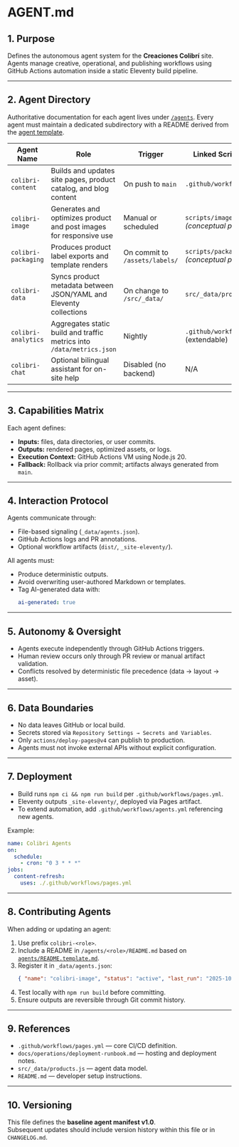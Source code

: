 # AGENT.md

## 1. Purpose
Defines the autonomous agent system for the **Creaciones Colibrí** site.  
Agents manage creative, operational, and publishing workflows using GitHub Actions automation inside a static Eleventy build pipeline.

---

## 2. Agent Directory

Authoritative documentation for each agent lives under [`/agents`](./agents/README.md). Every agent must maintain a dedicated subdirectory with a README derived from the [agent template](./agents/README.template.md).

| Agent Name | Role | Trigger | Linked Script/Workflow |
|-------------|------|----------|------------------------|
| `colibri-content` | Builds and updates site pages, product catalog, and blog content | On push to `main` | `.github/workflows/pages.yml` |
| `colibri-image` | Generates and optimizes product and post images for responsive use | Manual or scheduled | `scripts/image-optimize.mjs` *(conceptual placeholder)* |
| `colibri-packaging` | Produces product label exports and template renders | On commit to `/assets/labels/` | `scripts/package-render.mjs` *(conceptual placeholder)* |
| `colibri-data` | Syncs product metadata between JSON/YAML and Eleventy collections | On change to `/src/_data/` | `src/_data/products.js` |
| `colibri-analytics` | Aggregates static build and traffic metrics into `/data/metrics.json` | Nightly | `.github/workflows/pages.yml` (extendable) |
| `colibri-chat` | Optional bilingual assistant for on-site help | Disabled (no backend) | N/A |

---

## 3. Capabilities Matrix
Each agent defines:
- **Inputs:** files, data directories, or user commits.  
- **Outputs:** rendered pages, optimized assets, or logs.  
- **Execution Context:** GitHub Actions VM using Node.js 20.  
- **Fallback:** Rollback via prior commit; artifacts always generated from `main`.

---

## 4. Interaction Protocol
Agents communicate through:
- File-based signaling (`_data/agents.json`).  
- GitHub Actions logs and PR annotations.  
- Optional workflow artifacts (`dist/`, `_site-eleventy/`).

All agents must:
- Produce deterministic outputs.  
- Avoid overwriting user-authored Markdown or templates.  
- Tag AI-generated data with:
  ```yaml
  ai-generated: true
  ```

---

## 5. Autonomy & Oversight
- Agents execute independently through GitHub Actions triggers.  
- Human review occurs only through PR review or manual artifact validation.  
- Conflicts resolved by deterministic file precedence (data → layout → asset).

---

## 6. Data Boundaries
- No data leaves GitHub or local build.  
- Secrets stored via `Repository Settings → Secrets and Variables`.  
- Only `actions/deploy-pages@v4` can publish to production.  
- Agents must not invoke external APIs without explicit configuration.

---

## 7. Deployment
- Build runs `npm ci && npm run build` per `.github/workflows/pages.yml`.  
- Eleventy outputs `_site-eleventy/`, deployed via Pages artifact.  
- To extend automation, add `.github/workflows/agents.yml` referencing new agents.

Example:
```yaml
name: Colibri Agents
on:
  schedule:
    - cron: "0 3 * * *"
jobs:
  content-refresh:
    uses: ./.github/workflows/pages.yml
```

---

## 8. Contributing Agents
When adding or updating an agent:
1. Use prefix `colibri-<role>`.  
2. Include a README in `/agents/<role>/README.md` based on [`agents/README.template.md`](./agents/README.template.md).
3. Register it in `_data/agents.json`:
   ```json
   { "name": "colibri-image", "status": "active", "last_run": "2025-10-23" }
   ```
4. Test locally with `npm run build` before committing.  
5. Ensure outputs are reversible through Git commit history.

---

## 9. References
- `.github/workflows/pages.yml` — core CI/CD definition.  
- `docs/operations/deployment-runbook.md` — hosting and deployment notes.  
- `src/_data/products.js` — agent data model.  
- `README.md` — developer setup instructions.

---

## 10. Versioning
This file defines the **baseline agent manifest v1.0**.  
Subsequent updates should include version history within this file or in `CHANGELOG.md`.
